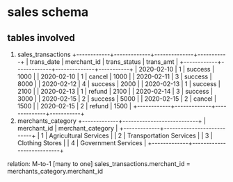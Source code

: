 # sales schema
## tables involved
1. sales_transactions
+------------+-------------+--------------+-----------+
| trans_date | merchant_id | trans_status | trans_amt |
+------------+-------------+--------------+-----------+
| 2020-02-10 |      1      |    success   |    1000   |
| 2020-02-10 |      1      |    cancel    |    1000   |
| 2020-02-11 |      3      |    success   |    8000   |
| 2020-02-12 |      4      |    success   |    2000   |
| 2020-02-13 |      1      |    success   |    2100   |
| 2020-02-13 |      1      |    refund    |    2100   |
| 2020-02-14 |      3      |    success   |    3000   |
| 2020-02-15 |      2      |    success   |    5000   |
| 2020-02-15 |      2      |    cancel    |    1500   |
| 2020-02-15 |      2      |    refund    |    1500   |
+------------+-------------+--------------+-----------+
2. merchants_category
+-------------+---------------------------+
| merchant_id | merchant_category         |
+-------------+---------------------------+
|    1        |   Agricultural Services   |
|    2        |   Transportation Services |
|    3        |   Clothing Stores         |
|    4        |   Government Services     |
+-------------+---------------------------+


relation: M-to-1 [many to one]
sales_transactions.merchant_id = merchants_category.merchant_id
